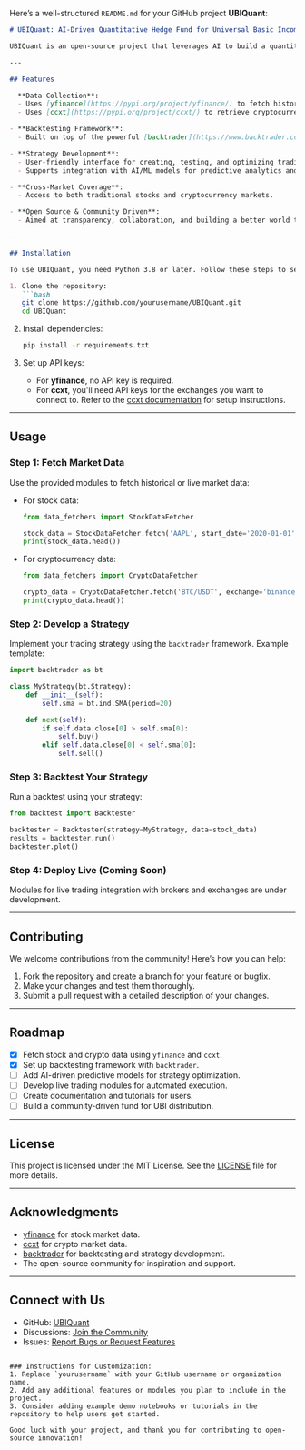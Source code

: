 Here’s a well-structured `README.md` for your GitHub project **UBIQuant**:

```markdown
# UBIQuant: AI-Driven Quantitative Hedge Fund for Universal Basic Income (UBI)

UBIQuant is an open-source project that leverages AI to build a quantitative hedge fund aimed at generating sustainable profits to support Universal Basic Income (UBI). The project focuses on both traditional financial markets and cryptocurrency markets, using Python as the core programming language. By combining advanced quantitative strategies, AI models, and backtesting tools, UBIQuant empowers developers, researchers, and enthusiasts to collaborate on building a better financial future.

---

## Features

- **Data Collection**: 
  - Uses [yfinance](https://pypi.org/project/yfinance/) to fetch historical and live stock market data.
  - Uses [ccxt](https://pypi.org/project/ccxt/) to retrieve cryptocurrency market data from multiple exchanges.

- **Backtesting Framework**: 
  - Built on top of the powerful [backtrader](https://www.backtrader.com/) library for strategy development and testing.

- **Strategy Development**: 
  - User-friendly interface for creating, testing, and optimizing trading strategies.
  - Supports integration with AI/ML models for predictive analytics and decision-making.

- **Cross-Market Coverage**: 
  - Access to both traditional stocks and cryptocurrency markets.

- **Open Source & Community Driven**: 
  - Aimed at transparency, collaboration, and building a better world through innovative finance.

---

## Installation

To use UBIQuant, you need Python 3.8 or later. Follow these steps to set up the environment:

1. Clone the repository:
   ```bash
   git clone https://github.com/yourusername/UBIQuant.git
   cd UBIQuant
   ```

2. Install dependencies:
   ```bash
   pip install -r requirements.txt
   ```

3. Set up API keys:
   - For **yfinance**, no API key is required.
   - For **ccxt**, you'll need API keys for the exchanges you want to connect to. Refer to the [ccxt documentation](https://docs.ccxt.com/en/latest/manual.html#api-keys) for setup instructions.

---

## Usage

### Step 1: Fetch Market Data
Use the provided modules to fetch historical or live market data:
- For stock data:
  ```python
  from data_fetchers import StockDataFetcher

  stock_data = StockDataFetcher.fetch('AAPL', start_date='2020-01-01', end_date='2023-01-01')
  print(stock_data.head())
  ```

- For cryptocurrency data:
  ```python
  from data_fetchers import CryptoDataFetcher

  crypto_data = CryptoDataFetcher.fetch('BTC/USDT', exchange='binance', timeframe='1d')
  print(crypto_data.head())
  ```

### Step 2: Develop a Strategy
Implement your trading strategy using the `backtrader` framework. Example template:
```python
import backtrader as bt

class MyStrategy(bt.Strategy):
    def __init__(self):
        self.sma = bt.ind.SMA(period=20)

    def next(self):
        if self.data.close[0] > self.sma[0]:
            self.buy()
        elif self.data.close[0] < self.sma[0]:
            self.sell()
```

### Step 3: Backtest Your Strategy
Run a backtest using your strategy:
```python
from backtest import Backtester

backtester = Backtester(strategy=MyStrategy, data=stock_data)
results = backtester.run()
backtester.plot()
```

### Step 4: Deploy Live (Coming Soon)
Modules for live trading integration with brokers and exchanges are under development.

---

## Contributing

We welcome contributions from the community! Here’s how you can help:

1. Fork the repository and create a branch for your feature or bugfix.
2. Make your changes and test them thoroughly.
3. Submit a pull request with a detailed description of your changes.

---

## Roadmap

- [x] Fetch stock and crypto data using `yfinance` and `ccxt`.
- [x] Set up backtesting framework with `backtrader`.
- [ ] Add AI-driven predictive models for strategy optimization.
- [ ] Develop live trading modules for automated execution.
- [ ] Create documentation and tutorials for users.
- [ ] Build a community-driven fund for UBI distribution.

---

## License

This project is licensed under the MIT License. See the [LICENSE](LICENSE) file for more details.

---

## Acknowledgments

- [yfinance](https://github.com/ranaroussi/yfinance) for stock market data.
- [ccxt](https://github.com/ccxt/ccxt) for crypto market data.
- [backtrader](https://github.com/mementum/backtrader) for backtesting and strategy development.
- The open-source community for inspiration and support.

---

## Connect with Us

- GitHub: [UBIQuant](https://github.com/yourusername/UBIQuant)
- Discussions: [Join the Community](https://github.com/yourusername/UBIQuant/discussions)
- Issues: [Report Bugs or Request Features](https://github.com/yourusername/UBIQuant/issues)
```

### Instructions for Customization:
1. Replace `yourusername` with your GitHub username or organization name.
2. Add any additional features or modules you plan to include in the project.
3. Consider adding example demo notebooks or tutorials in the repository to help users get started.

Good luck with your project, and thank you for contributing to open-source innovation!
